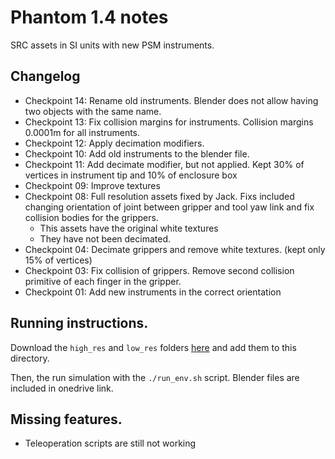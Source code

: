 # Phantom 1.4 notes
SRC assets in SI units with new PSM instruments.

## Changelog

- Checkpoint 14: Rename old instruments. Blender does not allow having two objects with the same name.
- Checkpoint 13: Fix collision margins for instruments. Collision margins 0.0001m for all instruments.
- Checkpoint 12: Apply decimation modifiers.
- Checkpoint 10: Add old instruments to the blender file.
- Checkpoint 11: Add decimate modifier, but not applied. Kept  30% of vertices in instrument tip and 10% of enclosure box
- Checkpoint 09: Improve textures
- Checkpoint 08: Full resolution assets fixed by Jack. Fixs included changing orientation of joint between gripper and tool yaw link and fix collision bodies for the grippers.
    - This assets have the original white textures
    - They have not been decimated.
- Checkpoint 04: Decimate grippers and remove white textures. (kept only 15% of vertices)
- Checkpoint 03: Fix collision of grippers. Remove second collision primitive of each finger in the gripper.
- Checkpoint 01: Add new instruments in the correct orientation

## Running instructions.

Download the `high_res` and `low_res` folders 
[here](https://livejohnshopkins.sharepoint.com/:f:/r/sites/Surgicalroboticschallenge/Shared%20Documents/General/AMBF_assets/3d_med?csf=1&web=1&e=UfgpFX) and add them to this directory.

Then, the run simulation with the `./run_env.sh` script. Blender files are included in onedrive link.

## Missing features.

* Teleoperation scripts are still not working
